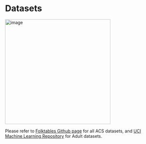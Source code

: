 # Datasets

<img width="346" alt="image" src="https://user-images.githubusercontent.com/55762171/221581111-1c1e4e8b-5685-40bb-a1af-8932c4598653.png">

Please refer to [Folktables Github page](https://github.com/socialfoundations/folktables) for all ACS datasets, and [UCI Machine Learning Repository](https://archive.ics.uci.edu/ml/datasets/adult) for Adult datasets.


